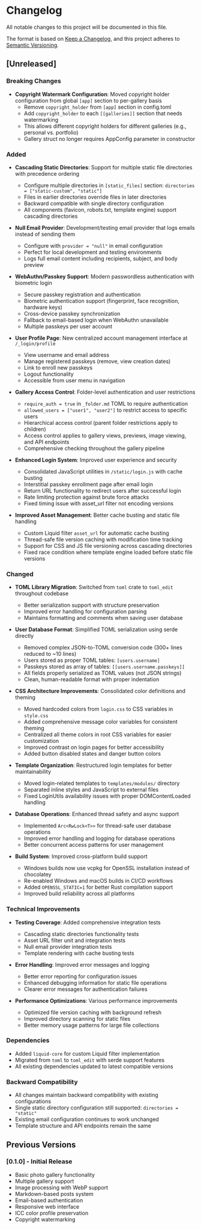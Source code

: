 # Changelog

All notable changes to this project will be documented in this file.

The format is based on [Keep a Changelog](https://keepachangelog.com/en/1.0.0/),
and this project adheres to [Semantic Versioning](https://semver.org/spec/v2.0.0.html).

## [Unreleased]

### Breaking Changes
- **Copyright Watermark Configuration**: Moved copyright holder configuration from global `[app]` section to per-gallery basis
  - Remove `copyright_holder` from `[app]` section in config.toml
  - Add `copyright_holder` to each `[[galleries]]` section that needs watermarking
  - This allows different copyright holders for different galleries (e.g., personal vs. portfolio)
  - Gallery struct no longer requires AppConfig parameter in constructor

### Added
- **Cascading Static Directories**: Support for multiple static file directories with precedence ordering
  - Configure multiple directories in `[static_files]` section: `directories = ["static-custom", "static"]`
  - Files in earlier directories override files in later directories
  - Backward compatible with single directory configuration
  - All components (favicon, robots.txt, template engine) support cascading directories

- **Null Email Provider**: Development/testing email provider that logs emails instead of sending them
  - Configure with `provider = "null"` in email configuration
  - Perfect for local development and testing environments
  - Logs full email content including recipients, subject, and body preview

- **WebAuthn/Passkey Support**: Modern passwordless authentication with biometric login
  - Secure passkey registration and authentication
  - Biometric authentication support (fingerprint, face recognition, hardware keys)
  - Cross-device passkey synchronization
  - Fallback to email-based login when WebAuthn unavailable
  - Multiple passkeys per user account

- **User Profile Page**: New centralized account management interface at `/_login/profile`
  - View username and email address
  - Manage registered passkeys (remove, view creation dates)
  - Link to enroll new passkeys
  - Logout functionality
  - Accessible from user menu in navigation

- **Gallery Access Control**: Folder-level authentication and user restrictions
  - `require_auth = true` in `_folder.md` TOML to require authentication
  - `allowed_users = ["user1", "user2"]` to restrict access to specific users
  - Hierarchical access control (parent folder restrictions apply to children)
  - Access control applies to gallery views, previews, image viewing, and API endpoints
  - Comprehensive checking throughout the gallery pipeline

- **Enhanced Login System**: Improved user experience and security
  - Consolidated JavaScript utilities in `/static/login.js` with cache busting
  - Interstitial passkey enrollment page after email login
  - Return URL functionality to redirect users after successful login
  - Rate limiting protection against brute force attacks
  - Fixed timing issue with asset_url filter not encoding versions

- **Improved Asset Management**: Better cache busting and static file handling
  - Custom Liquid filter `asset_url` for automatic cache busting
  - Thread-safe file version caching with modification time tracking
  - Support for CSS and JS file versioning across cascading directories
  - Fixed race condition where template engine loaded before static file versions

### Changed
- **TOML Library Migration**: Switched from `toml` crate to `toml_edit` throughout codebase
  - Better serialization support with structure preservation
  - Improved error handling for configuration parsing
  - Maintains formatting and comments when saving user database

- **User Database Format**: Simplified TOML serialization using serde directly
  - Removed complex JSON-to-TOML conversion code (300+ lines reduced to ~10 lines)
  - Users stored as proper TOML tables: `[users.username]`
  - Passkeys stored as array of tables: `[[users.username.passkeys]]`
  - All fields properly serialized as TOML values (not JSON strings)
  - Clean, human-readable format with proper indentation

- **CSS Architecture Improvements**: Consolidated color definitions and theming
  - Moved hardcoded colors from `login.css` to CSS variables in `style.css`
  - Added comprehensive message color variables for consistent theming
  - Centralized all theme colors in root CSS variables for easier customization
  - Improved contrast on login pages for better accessibility
  - Added button disabled states and danger button colors

- **Template Organization**: Restructured login templates for better maintainability
  - Moved login-related templates to `templates/modules/` directory
  - Separated inline styles and JavaScript to external files
  - Fixed LoginUtils availability issues with proper DOMContentLoaded handling

- **Database Operations**: Enhanced thread safety and async support
  - Implemented `Arc<RwLock<T>>` for thread-safe user database operations
  - Improved error handling and logging for database operations
  - Better concurrent access patterns for user management

- **Build System**: Improved cross-platform build support
  - Windows builds now use vcpkg for OpenSSL installation instead of chocolatey
  - Re-enabled Windows and macOS builds in CI/CD workflows
  - Added `OPENSSL_STATIC=1` for better Rust compilation support
  - Improved build reliability across all platforms

### Technical Improvements
- **Testing Coverage**: Added comprehensive integration tests
  - Cascading static directories functionality tests
  - Asset URL filter unit and integration tests
  - Null email provider integration tests
  - Template rendering with cache busting tests

- **Error Handling**: Improved error messages and logging
  - Better error reporting for configuration issues
  - Enhanced debugging information for static file operations
  - Clearer error messages for authentication failures

- **Performance Optimizations**: Various performance improvements
  - Optimized file version caching with background refresh
  - Improved directory scanning for static files
  - Better memory usage patterns for large file collections

### Dependencies
- Added `liquid-core` for custom Liquid filter implementation
- Migrated from `toml` to `toml_edit` with serde support features
- All existing dependencies updated to latest compatible versions

### Backward Compatibility
- All changes maintain backward compatibility with existing configurations
- Single static directory configuration still supported: `directories = "static"`
- Existing email configuration continues to work unchanged
- Template structure and API endpoints remain the same

## Previous Versions

### [0.1.0] - Initial Release
- Basic photo gallery functionality
- Multiple gallery support
- Image processing with WebP support
- Markdown-based posts system
- Email-based authentication
- Responsive web interface
- ICC color profile preservation
- Copyright watermarking